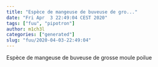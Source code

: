 ```yaml
---
title: "Espèce de mangeuse de buveuse de gro..."
date: "Fri Apr  3 22:49:04 CEST 2020"
tags: ["fuu", "pipotron"]
author: m1ch3l
categories: ["generated"]
slug: "fuu/2020-04-03-22:49:04"
---
```


Espèce de mangeuse de buveuse de grosse moule poilue
